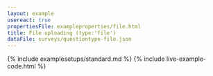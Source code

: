 ```yaml
---
layout: example
usereact: true
propertiesFile: exampleproperties/file.html
title: File uploading (type:'file')
dataFile: surveys/questiontype-file.json
---
```


{% include examplesetups/standard.md %}
{% include live-example-code.html %}